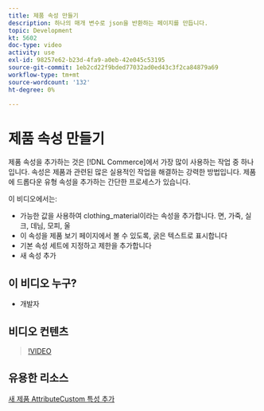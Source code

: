 ```yaml
---
title: 제품 속성 만들기
description: 하나의 매개 변수로 json을 반환하는 페이지를 만듭니다.
topic: Development
kt: 5602
doc-type: video
activity: use
exl-id: 98257e62-b23d-4fa9-a0eb-42e045c53195
source-git-commit: 1eb2cd22f9bded77032ad0ed43c3f2ca84879a69
workflow-type: tm+mt
source-wordcount: '132'
ht-degree: 0%

---
```


# 제품 속성 만들기

제품 속성을 추가하는 것은 [!DNL Commerce]에서 가장 많이 사용하는 작업 중 하나입니다. 속성은 제품과 관련된 많은 실용적인 작업을 해결하는 강력한 방법입니다. 제품에 드롭다운 유형 속성을 추가하는 간단한 프로세스가 있습니다.

이 비디오에서는:

- 가능한 값을 사용하여 clothing_material이라는 속성을 추가합니다. 면, 가죽, 실크, 데님, 모피, 울
- 이 속성을 제품 보기 페이지에서 볼 수 있도록, 굵은 텍스트로 표시합니다
- 기본 속성 세트에 지정하고 제한을 추가합니다
- 새 속성 추가

## 이 비디오 누구?

- 개발자

## 비디오 컨텐츠

>[!VIDEO](https://video.tv.adobe.com/v/35789?quality=12&learn=on)

## 유용한 리소스

[새 제품 AttributeCustom ](https://devdocs.magento.com/videos/fundamentals/add-new-product-attribute/)
[특성 추가](https://devdocs.magento.com/guides/v2.4/howdoi/custom-attributes/introduction.html)
